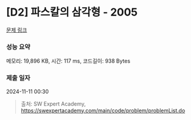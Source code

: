 # [D2] 파스칼의 삼각형 - 2005 

[문제 링크](https://swexpertacademy.com/main/code/problem/problemDetail.do?contestProbId=AV5P0-h6Ak4DFAUq) 

### 성능 요약

메모리: 19,896 KB, 시간: 117 ms, 코드길이: 938 Bytes

### 제출 일자

2024-11-11 00:30



> 출처: SW Expert Academy, https://swexpertacademy.com/main/code/problem/problemList.do